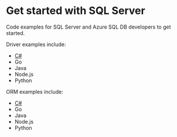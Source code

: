 # Get started with SQL Server

Code examples for SQL Server and Azure SQL DB developers to get started.

Driver examples include:

* [C#](./examples/sql/drivers/csharp-driver-example.md)
* Go
* Java
* Node.js
* Python

ORM examples include:

* [C#](./examples/sql/orm/csharp-driver-example.md)
* Go
* Java
* Node.js
* Python